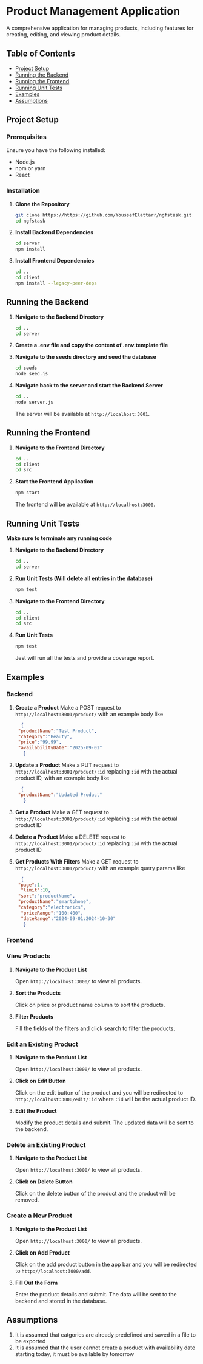 # Product Management Application

A comprehensive application for managing products, including features for creating, editing, and viewing product details.

## Table of Contents

- [Project Setup](#project-setup)
- [Running the Backend](#running-the-backend)
- [Running the Frontend](#running-the-frontend)
- [Running Unit Tests](#running-unit-tests)
- [Examples](#examples)
- [Assumptions](#assumptions)

## Project Setup

### Prerequisites

Ensure you have the following installed:
- Node.js
- npm or yarn
- React

### Installation

1. **Clone the Repository**

    ```bash
    git clone https://https://github.com/YoussefElattarr/ngfstask.git
    cd ngfstask
    ```

2. **Install Backend Dependencies**

    ```bash
    cd server
    npm install
    ```

3. **Install Frontend Dependencies**

    ```bash
    cd ..
    cd client
    npm install --legacy-peer-deps
    ```

## Running the Backend

1. **Navigate to the Backend Directory**

    ```bash
    cd ..
    cd server
    ```
    
2. **Create a .env file and copy the content of .env.template file**

3. **Navigate to the seeds directory and seed the database**

   ```bash
   cd seeds
   node seed.js
   ```

5. **Navigate back to the server and start the Backend Server**

    ```bash
    cd ..
    node server.js
    ```

    The server will be available at `http://localhost:3001`.

## Running the Frontend

1. **Navigate to the Frontend Directory**

    ```bash
    cd ..
    cd client
    cd src
    ```

2. **Start the Frontend Application**

    ```bash
    npm start
    ```

    The frontend will be available at `http://localhost:3000`.

## Running Unit Tests

**Make sure to terminate any running code**

1. **Navigate to the Backend Directory**

    ```bash
    cd ..
    cd server
    ```

2. **Run Unit Tests (Will delete all entries in the database)**

    ```bash
    npm test
    ```

1. **Navigate to the Frontend Directory**

    ```bash
    cd ..
    cd client
    cd src
    ```

2. **Run Unit Tests**

    ```bash
    npm test
    ```

    Jest will run all the tests and provide a coverage report.


## Examples
### Backend
1. **Create a Product**
   Make a POST request to `http://localhost:3001/product/` with an example body like
   
   ```json
     {
    "productName":"Test Product",
    "category":"Beauty",
    "price":"99.99",
    "availabilityDate":"2025-09-01"
      }
   ```
2. **Update a Product**
   Make a PUT request to `http://localhost:3001/product/:id` replacing `:id` with the actual product ID, with an example body like
   
   ```json
     {
    "productName":"Updated Product"
      }
   ```
3. **Get a Product**
   Make a GET request to `http://localhost:3001/product/:id` replacing `:id` with the actual product ID
4. **Delete a Product**
   Make a DELETE request to `http://localhost:3001/product/:id` replacing `:id` with the actual product ID
5. **Get Products With Filters**
   Make a GET request to `http://localhost:3001/product/` with an example query params like
   
   ```json
     {
    "page":1,
     "limit":10,
    "sort":"productName",
    "productName":"smartphone",
    "category":"electronics",
     "priceRange":"100:400",
     "dateRange":"2024-09-01:2024-10-30"
      }
   ```
### Frontend

### View Products

1. **Navigate to the Product List**

    Open `http://localhost:3000/` to view all products.

2. **Sort the Products**

    Click on price or product name column to sort the products.
   
3. **Filter Products**

     Fill the fields of the filters and click search to filter the products.

### Edit an Existing Product

1. **Navigate to the Product List**

    Open `http://localhost:3000/` to view all products.
   
2. **Click on Edit Button**
   
   Click on the edit button of the product and you will be redirected to `http://localhost:3000/edit/:id` where `:id` will be the actual product ID.  

3. **Edit the Product**

    Modify the product details and submit. The updated data will be sent to the backend.

### Delete an Existing Product

1. **Navigate to the Product List**

    Open `http://localhost:3000/` to view all products.
   
2. **Click on Delete Button**
   
   Click on the delete button of the product and the product will be removed.
   
### Create a New Product

1. **Navigate to the Product List**

    Open `http://localhost:3000/` to view all products.

2. **Click on Add Product**
   
   Click on the add product button in the app bar and you will be redirected to `http://localhost:3000/add`.
   
3. **Fill Out the Form**

    Enter the product details and submit. The data will be sent to the backend and stored in the database.


## Assumptions

1. It is assumed that catgories are already predefined and saved in a file to be exported
2. It is assumed that the user cannot create a product with availability date starting today, it must be available by tomorrow

